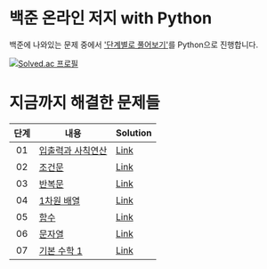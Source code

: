 # 백준 온라인 저지 with Python
백준에 나와있는 문제 중에서 ['단계별로 풀어보기'](https://www.acmicpc.net/step)를 Python으로 진행합니다.

[![Solved.ac 프로필](http://mazassumnida.wtf/api/v2/generate_badge?boj=tjswodud01)](https://solved.ac/tjswodud01)

# 지금까지 해결한 문제들
|단계|내용|Solution|
|:---:|---|---|
|01|[입출력과 사칙연산](https://www.acmicpc.net/step/1)|[Link](https://github.com/tjswodud/BOJ-with-python/tree/master/level%201)|
|02|[조건문](https://www.acmicpc.net/step/4)|[Link](https://github.com/tjswodud/BOJ-with-python/tree/master/level%202)|
|03|[반복문](https://www.acmicpc.net/step/3)|[Link](https://github.com/tjswodud/BOJ-with-python/tree/master/level%203)|
|04|[1차원 배열](https://www.acmicpc.net/step/6)|[Link](https://github.com/tjswodud/BOJ-with-python/tree/master/level%204)|
|05|[함수](https://www.acmicpc.net/step/5)|[Link](https://github.com/tjswodud/BOJ-with-python/tree/master/level%205)|
|06|[문자열](https://www.acmicpc.net/step/7)|[Link](https://github.com/tjswodud/BOJ-with-python/tree/master/level%206)|
|07|[기본 수학 1](https://www.acmicpc.net/step/8)|[Link](https://github.com/tjswodud/BOJ-with-python/tree/master/level%207)|